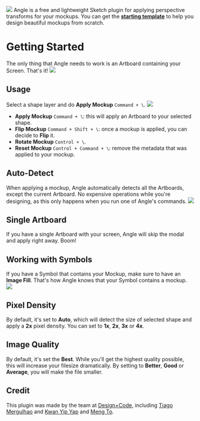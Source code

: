 ![](https://cl.ly/2g211R2e2U3B/download/Angle-Logo.png)
Angle is a free and lightweight Sketch plugin for applying perspective transforms for your mockups. You can get the **[starting template](https://designcode.io/angle)** to help you design beautiful mockups from scratch.

# Getting Started
The only thing that Angle needs to work is an Artboard containing your Screen. That's it!
![](https://cl.ly/0D1l3y2D453a/download/Angle-GIF.gif)

## Usage
Select a shape layer and do **Apply Mockup** `Command + \`.
![](https://cl.ly/2g133f1m1s0T/download/Angle-Usage.png)

- **Apply Mockup** `Command + \`: this will apply an Artboard to your selected shape.
- **Flip Mockup** `Command + Shift + \`: once a mockup is applied, you can decide to **Flip** it.
- **Rotate Mockup** `Control + \`.
- **Reset Mockup** `Control + Command + \`: remove the metadata that was applied to your mockup.

## Auto-Detect
When applying a mockup, Angle automatically detects all the Artboards, except the current Artboard. No expensive operations while you're designing, as this only happens when you run one of Angle's commands.
![](https://cl.ly/2W3o332N0p25/download/Angle-Detect.png)

## Single Artboard
If you have a single Artboard with your screen, Angle will skip the modal and apply right away. Boom!

## Working with Symbols
If you have a Symbol that contains your Mockup, make sure to have an **Image Fill**. That's how Angle knows that your Symbol contains a mockup.
![](https://cl.ly/1L2Q3u1n0T33/download/Angle-Symbol.png)

## Pixel Density
By default, it's set to **Auto**, which will detect the size of selected shape and apply a **2x** pixel density. You can set to **1x**, **2x**, **3x** or **4x**.

## Image Quality
By default, it's set the **Best**. While you'll get the highest quality possible, this will increase your filesize dramatically. By setting to **Better**, **Good** or **Average**, you will make the file smaller.

## Credit
This plugin was made by the team at [Design+Code](https://designcode.io), including [Tiago Mergulhao](https://github.com/tmergulhao) and [Kwan Yip Yap](http://twitter.com/pizza0502) and [Meng To](https://twitter.com/mengto).

